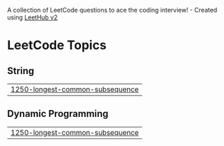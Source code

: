 A collection of LeetCode questions to ace the coding interview! - Created using [LeetHub v2](https://github.com/arunbhardwaj/LeetHub-2.0)
<!---LeetCode Topics Start-->
# LeetCode Topics
## String
|  |
| ------- |
| [1250-longest-common-subsequence](https://github.com/SaiGanesh0928/Leetcodeproblems/tree/master/1250-longest-common-subsequence) |
## Dynamic Programming
|  |
| ------- |
| [1250-longest-common-subsequence](https://github.com/SaiGanesh0928/Leetcodeproblems/tree/master/1250-longest-common-subsequence) |
<!---LeetCode Topics End-->